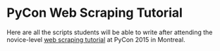 # PyCon Web Scraping Tutorial

Here are all the scripts students will be able to write after attending the novice-level [web scraping tutorial](https://us.pycon.org/2015/schedule/presentation/318/) at PyCon 2015 in Montreal.